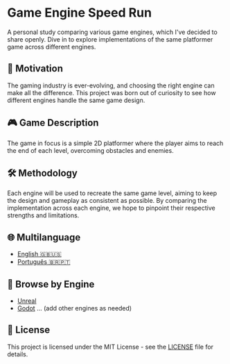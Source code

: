# Game Engine Speed Run

A personal study comparing various game engines, which I've decided to share openly. Dive in to explore implementations of the same platformer game across different engines.

## 📌 Motivation

The gaming industry is ever-evolving, and choosing the right engine can make all the difference. This project was born out of curiosity to see how different engines handle the same game design.

## 🎮 Game Description

The game in focus is a simple 2D platformer where the player aims to reach the end of each level, overcoming obstacles and enemies.

## 🛠️ Methodology

Each engine will be used to recreate the same game level, aiming to keep the design and gameplay as consistent as possible. By comparing the implementation across each engine, we hope to pinpoint their respective strengths and limitations.

## 🌐 Multilanguage

- [English 🇬🇧🇺🇸](README.en.md)
- [Português 🇧🇷🇵🇹](README.pt.md)

## 📂 Browse by Engine

- [Unreal](./Unreal)
- [Godot](./Godot)
... (add other engines as needed)

## 📝 License

This project is licensed under the MIT License - see the [LICENSE](LICENSE) file for details.
